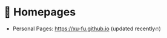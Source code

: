 # 📎 Homepages
- Personal Pages: https://xu-fu.github.io (updated recently🔥)
<!-- - Google Scholar: https://scholar.google.com/citations?user=4FA6C0AAAAAJ -->


